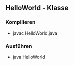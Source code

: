 ## HelloWorld - Klasse

### Kompilieren

 * javac HelloWorld.java

### Ausführen

* java HelloWorld
